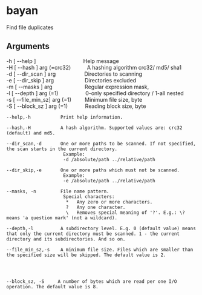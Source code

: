 # bayan

Find file duplicates

## Arguments

-h [ --help ] &emsp; &emsp; &emsp; &emsp; &emsp; &emsp; &emsp;Help message\
-H [ --hash ] arg (=crc32) &emsp;&emsp;&ensp; A hashing algorithm crc32/ md5/ sha1\
-d [ --dir_scan ] arg  &emsp; &emsp; &emsp; &emsp; Directories to scanning\
-e [ --dir_skip ] arg  &emsp;&emsp;&emsp;&emsp; &emsp; Directories excluded\
-m [ --masks ] arg  &emsp;&emsp; &emsp; &emsp;&emsp; Regular expression mask, \
-l [ --depth ] arg (=1)&emsp; &emsp; &emsp; &emsp; 0-only specified directory / 1-all nested\
-s [ --file_min_sz] arg (=1)     &emsp; &emsp;Minimum file size, byte\
-S [ --block_sz ] arg (=1)      &emsp;&emsp;&emsp;Reading block size, byte



```
--help,-h           Print help information.

--hash,-H           A hash algorithm. Supported values are: crc32 (default) and md5.

--dir_scan,-d       One or more paths to be scanned. If not specified, the scan starts in the current directory.
                     Example:
                     -d /absolute/path ../relative/path

--dir_skip,-e       One or more paths which must not be scanned.
                     Example:
                     -e /absolute/path ../relative/path

--masks, -n         File name pattern.              
                     Special characters:
                      *   Any zero or more characters.
                      ?   Any one character.
                      \   Removes special meaning of '?'. E.g.: \? means 'a question mark' (not a wildcard).

--depth,-l          A subdirectory level. E.g. 0 (default value) means that only the current directory must be scanned. 1 - the current directory and its subdirectories. And so on.

--file_min_sz,-s    A minimum file size. Files which are smaller than the specified size will be skipped. The default value is 2.




--block_sz, -S     A number of bytes which are read per one I/O operation. The default value is 8.             
```